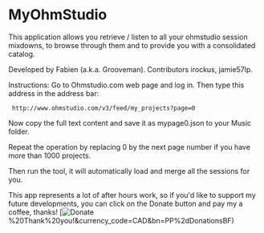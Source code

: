 # MyOhmStudio

This application allows you retrieve / listen to all your ohmstudio session mixdowns, to browse through them and to provide you with a consolidated catalog.

Developed by Fabien (a.k.a. Grooveman). Contributors irockus, jamie57lp.

Instructions:
Go to Ohmstudio.com web page and log in. Then type this address in the address bar:

     http://www.ohmstudio.com/v3/feed/my_projects?page=0

Now copy the full text content and save it as mypage0.json to your Music folder.

Repeat the operation by replacing 0 by the next page number if you have more than 1000 projects.

Then run the tool, it will automatically load and merge all the sessions for you.

 This app represents a lot of after hours work, so if you'd like to support my future developments, you can click on the Donate button and pay my a coffee, thanks!
[![Donate](https://www.paypal.com/donate/?cmd=_donations&business=fabien@onepost.net&lc=CAN&item_name=Support%20my%20development%20efforts%20and%20pay%20me%20a%20coffee%20:)%20Thank%20you!&currency_code=CAD&bn=PP%2dDonationsBF)
